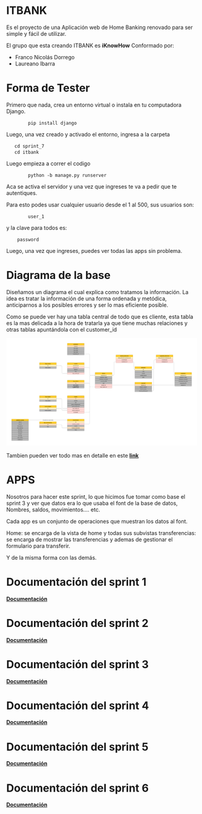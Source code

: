 ﻿# ITBANK
Es el proyecto de una Aplicación web de Home Banking renovado para ser simple y fácil de utilizar.

El grupo que esta creando ITBANK es **iKnowHow** Conformado por: 
  - Franco Nicolás Dorrego
  - Laureano Ibarra

# Forma de Tester

Primero que nada, crea un entorno virtual o instala en tu computadora Django.
 
			pip install django
			
Luego, una vez creado y activado el entorno, ingresa a la carpeta

	   cd sprint_7
	   cd itbank
	    

Luego empieza a correr el codigo

		    python -b manage.py runserver

Aca se activa el servidor y una vez que ingreses te va a pedir que te autentiques.

Para esto podes usar cualquier usuario desde el 1 al 500, sus usuarios son:
		
			user_1

y la clave para todos es:

		password

Luego, una vez que ingreses, puedes ver todas las apps sin problema.

## <h1>Diagrama de la base</h1>

Diseñamos un diagrama el cual explica como tratamos la información. La idea es tratar la información de una forma ordenada y metódica, anticiparnos a los posibles errores y ser lo mas eficiente posible.

Como se puede ver hay una tabla central de todo que es cliente, esta tabla es la mas delicada a la hora de tratarla ya que tiene muchas relaciones y otras tablas apuntándola con el customer_id

**![](./docs/flujo.png)**

Tambien pueden ver todo mas en detalle en este  **[link](https://www.figma.com/file/mTLGphDg9EWaycGL1EaiJN/Untitled?type=whiteboard&node-id=0-1&t=KH8TAK1QJExl1xzR-0)**


## <h1>APPS</h1>

Nosotros para hacer este sprint, lo que hicimos fue tomar como base el sprint 3 y ver que datos era lo que usaba el font de la base de datos, Nombres, saldos, movimientos.... etc.

Cada app es un conjunto de operaciones que muestran los datos al font. 

Home: se encarga de la vista de home y todas sus subvistas 
transferencias: se encarga de mostrar las transferencias y ademas de gestionar el formulario para transferir.

Y de la misma forma con las demás. 


## <h1>Documentación del sprint 1</h1>

**[Documentación](./sprint_1/README.md)**

## <h1>Documentación del sprint 2</h1>

**[Documentación](./sprint_2/README_Sprint_2.md)**


## <h1>Documentación del sprint 3</h1>

**[Documentación](./sprint_3/README_Sprint_3.md)**

## <h1>Documentación del sprint 4</h1>

**[Documentación](./sprint_4/README.md)**

## <h1>Documentación del sprint 5</h1>

**[Documentación](./sprint_5/README.md)**

## <h1>Documentación del sprint 6</h1>

**[Documentación](./sprint_6/README.md)**
